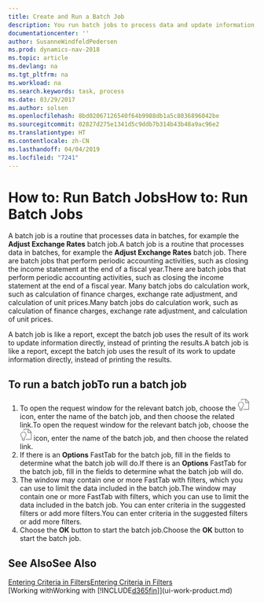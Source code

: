 ```yaml
---
title: Create and Run a Batch Job
description: You run batch jobs to process data and update information, for example, to do periodic accounting activities, or to do calculations.
documentationcenter: ''
author: SusanneWindfeldPedersen
ms.prod: dynamics-nav-2018
ms.topic: article
ms.devlang: na
ms.tgt_pltfrm: na
ms.workload: na
ms.search.keywords: task, process
ms.date: 03/29/2017
ms.author: solsen
ms.openlocfilehash: 8bd02067126540f64b9988db1a5c8036896042be
ms.sourcegitcommit: 02827d275e1341d5c9ddb7b314b43b48a9ac96e2
ms.translationtype: HT
ms.contentlocale: zh-CN
ms.lasthandoff: 04/04/2019
ms.locfileid: "7241"
---
```

# <a name="how-to-run-batch-jobs"></a><span data-ttu-id="1ef7e-103">How to: Run Batch Jobs</span><span class="sxs-lookup"><span data-stu-id="1ef7e-103">How to: Run Batch Jobs</span></span>
<span data-ttu-id="1ef7e-104">A batch job is a routine that processes data in batches, for example the **Adjust Exchange Rates** batch job.</span><span class="sxs-lookup"><span data-stu-id="1ef7e-104">A batch job is a routine that processes data in batches, for example the **Adjust Exchange Rates** batch job.</span></span> <span data-ttu-id="1ef7e-105">There are batch jobs that perform periodic accounting activities, such as closing the income statement at the end of a fiscal year.</span><span class="sxs-lookup"><span data-stu-id="1ef7e-105">There are batch jobs that perform periodic accounting activities, such as closing the income statement at the end of a fiscal year.</span></span> <span data-ttu-id="1ef7e-106">Many batch jobs do calculation work, such as calculation of finance charges, exchange rate adjustment, and calculation of unit prices.</span><span class="sxs-lookup"><span data-stu-id="1ef7e-106">Many batch jobs do calculation work, such as calculation of finance charges, exchange rate adjustment, and calculation of unit prices.</span></span>

<span data-ttu-id="1ef7e-107">A batch job is like a report, except the batch job uses the result of its work to update information directly, instead of printing the results.</span><span class="sxs-lookup"><span data-stu-id="1ef7e-107">A batch job is like a report, except the batch job uses the result of its work to update information directly, instead of printing the results.</span></span>

## <a name="to-run-a-batch-job"></a><span data-ttu-id="1ef7e-108">To run a batch job</span><span class="sxs-lookup"><span data-stu-id="1ef7e-108">To run a batch job</span></span>
1. <span data-ttu-id="1ef7e-109">To open the request window for the relevant batch job, choose the ![Search for Page or Report](media/ui-search/search_small.png "Search for Page or Report icon") icon, enter the name of the batch job, and then choose the related link.</span><span class="sxs-lookup"><span data-stu-id="1ef7e-109">To open the request window for the relevant batch job, choose the ![Search for Page or Report](media/ui-search/search_small.png "Search for Page or Report icon") icon, enter the name of the batch job, and then choose the related link.</span></span>
2. <span data-ttu-id="1ef7e-110">If there is an **Options** FastTab for the batch job, fill in the fields to determine what the batch job will do.</span><span class="sxs-lookup"><span data-stu-id="1ef7e-110">If there is an **Options** FastTab for the batch job, fill in the fields to determine what the batch job will do.</span></span>
3. <span data-ttu-id="1ef7e-111">The window may contain one or more FastTab with filters, which you can use to limit the data included in the batch job.</span><span class="sxs-lookup"><span data-stu-id="1ef7e-111">The window may contain one or more FastTab with filters, which you can use to limit the data included in the batch job.</span></span> <span data-ttu-id="1ef7e-112">You can enter criteria in the suggested filters or add more filters.</span><span class="sxs-lookup"><span data-stu-id="1ef7e-112">You can enter criteria in the suggested filters or add more filters.</span></span>
4. <span data-ttu-id="1ef7e-113">Choose the **OK** button to start the batch job.</span><span class="sxs-lookup"><span data-stu-id="1ef7e-113">Choose the **OK** button to start the batch job.</span></span>

## <a name="see-also"></a><span data-ttu-id="1ef7e-114">See Also</span><span class="sxs-lookup"><span data-stu-id="1ef7e-114">See Also</span></span>
[<span data-ttu-id="1ef7e-115">Entering Criteria in Filters</span><span class="sxs-lookup"><span data-stu-id="1ef7e-115">Entering Criteria in Filters</span></span>](ui-enter-criteria-filters.md)  
[<span data-ttu-id="1ef7e-116">Working with</span><span class="sxs-lookup"><span data-stu-id="1ef7e-116">Working with</span></span> [!INCLUDE[d365fin](includes/d365fin_md.md)]](ui-work-product.md)
